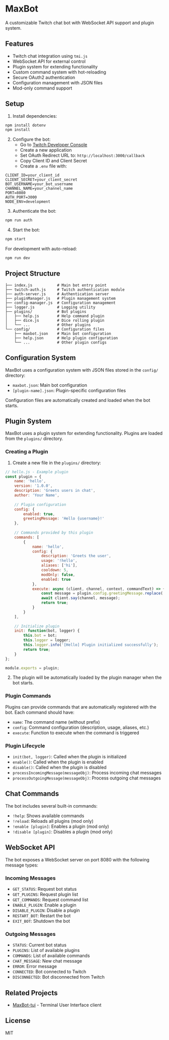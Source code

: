 # MaxBot

A customizable Twitch chat bot with WebSocket API support and plugin system.

## Features

- Twitch chat integration using `tmi.js`
- WebSocket API for external control
- Plugin system for extending functionality
- Custom command system with hot-reloading
- Secure OAuth2 authentication
- Configuration management with JSON files
- Mod-only command support

## Setup

1. Install dependencies:
```bash
npm install dotenv
npm install
```

2. Configure the bot:
   - Go to [Twitch Developer Console](https://dev.twitch.tv/console)
   - Create a new application
   - Set OAuth Redirect URL to: `http://localhost:3000/callback`
   - Copy Client ID and Client Secret
   - Create a `.env` file with:

```env
CLIENT_ID=your_client_id
CLIENT_SECRET=your_client_secret
BOT_USERNAME=your_bot_username
CHANNEL_NAME=your_channel_name
PORT=8080
AUTH_PORT=3000
NODE_ENV=development
```

3. Authenticate the bot:
```bash
npm run auth
```

4. Start the bot:
```bash
npm start
```

For development with auto-reload:
```bash
npm run dev
```

## Project Structure

```
├── index.js           # Main bot entry point
├── twitch-auth.js     # Twitch authentication module
├── auth-server.js     # Authentication server
├── pluginManager.js   # Plugin management system
├── config-manager.js  # Configuration management
├── logger.js          # Logging utility
├── plugins/           # Bot plugins
│   ├── help.js        # Help command plugin
│   ├── dice.js        # Dice rolling plugin
│   └── ...            # Other plugins
└── config/            # Configuration files
    ├── maxbot.json    # Main bot configuration
    ├── help.json      # Help plugin configuration
    └── ...            # Other plugin configs
```

## Configuration System

MaxBot uses a configuration system with JSON files stored in the `config/` directory:

- `maxbot.json`: Main bot configuration
- `[plugin-name].json`: Plugin-specific configuration files

Configuration files are automatically created and loaded when the bot starts.

## Plugin System

MaxBot uses a plugin system for extending functionality. Plugins are loaded from the `plugins/` directory.

### Creating a Plugin

1. Create a new file in the `plugins/` directory:

```javascript
// hello.js - Example plugin
const plugin = {
    name: 'hello',
    version: '1.0.0',
    description: 'Greets users in chat',
    author: 'Your Name',
    
    // Plugin configuration
    config: {
        enabled: true,
        greetingMessage: 'Hello {username}!'
    },
    
    // Commands provided by this plugin
    commands: [
        {
            name: 'hello',
            config: {
                description: 'Greets the user',
                usage: '!hello',
                aliases: ['hi'],
                cooldown: 5,
                modOnly: false,
                enabled: true
            },
            execute: async (client, channel, context, commandText) => {
                const message = plugin.config.greetingMessage.replace('{username}', context.username);
                await client.say(channel, message);
                return true;
            }
        }
    ],
    
    // Initialize plugin
    init: function(bot, logger) {
        this.bot = bot;
        this.logger = logger;
        this.logger.info('[Hello] Plugin initialized successfully');
        return true;
    }
};

module.exports = plugin;
```

2. The plugin will be automatically loaded by the plugin manager when the bot starts.

### Plugin Commands

Plugins can provide commands that are automatically registered with the bot. Each command should have:

- `name`: The command name (without prefix)
- `config`: Command configuration (description, usage, aliases, etc.)
- `execute`: Function to execute when the command is triggered

### Plugin Lifecycle

- `init(bot, logger)`: Called when the plugin is initialized
- `enable()`: Called when the plugin is enabled
- `disable()`: Called when the plugin is disabled
- `processIncomingMessage(messageObj)`: Process incoming chat messages
- `processOutgoingMessage(messageObj)`: Process outgoing chat messages

## Chat Commands

The bot includes several built-in commands:

- `!help`: Shows available commands
- `!reload`: Reloads all plugins (mod only)
- `!enable [plugin]`: Enables a plugin (mod only)
- `!disable [plugin]`: Disables a plugin (mod only)

## WebSocket API

The bot exposes a WebSocket server on port 8080 with the following message types:

### Incoming Messages
- `GET_STATUS`: Request bot status
- `GET_PLUGINS`: Request plugin list
- `GET_COMMANDS`: Request command list
- `ENABLE_PLUGIN`: Enable a plugin
- `DISABLE_PLUGIN`: Disable a plugin
- `RESTART_BOT`: Restart the bot
- `EXIT_BOT`: Shutdown the bot

### Outgoing Messages
- `STATUS`: Current bot status
- `PLUGINS`: List of available plugins
- `COMMANDS`: List of available commands
- `CHAT_MESSAGE`: New chat message
- `ERROR`: Error message
- `CONNECTED`: Bot connected to Twitch
- `DISCONNECTED`: Bot disconnected from Twitch

## Related Projects

- [MaxBot-tui](https://github.com/maxthrillerlive/MaxBot-tui) - Terminal User Interface client

## License

MIT 
